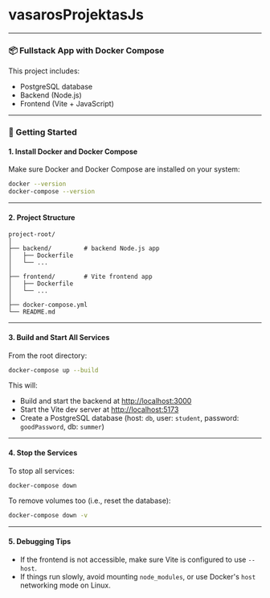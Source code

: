 # vasarosProjektasJs
---

### 📦 Fullstack App with Docker Compose

This project includes:

* PostgreSQL database
* Backend (Node.js)
* Frontend (Vite + JavaScript)

---

### 🚀 Getting Started

#### 1. **Install Docker and Docker Compose**

Make sure Docker and Docker Compose are installed on your system:

```bash
docker --version
docker-compose --version
```

---

#### 2. **Project Structure**

```
project-root/
│
├── backend/         # backend Node.js app
│   ├── Dockerfile
│   └── ...
│
├── frontend/        # Vite frontend app
│   ├── Dockerfile
│   └── ...
│
├── docker-compose.yml
└── README.md
```

---

#### 3. **Build and Start All Services**

From the root directory:

```bash
docker-compose up --build
```

This will:

* Build and start the backend at [http://localhost:3000](http://localhost:3000)
* Start the Vite dev server at [http://localhost:5173](http://localhost:5173)
* Create a PostgreSQL database (host: `db`, user: `student`, password: `goodPassword`, db: `summer`)

---

#### 4. **Stop the Services**

To stop all services:

```bash
docker-compose down
```

To remove volumes too (i.e., reset the database):

```bash
docker-compose down -v
```

---

#### 5. **Debugging Tips**

* If the frontend is not accessible, make sure Vite is configured to use `--host`.
* If things run slowly, avoid mounting `node_modules`, or use Docker's `host` networking mode on Linux.

